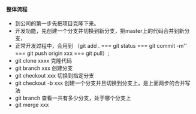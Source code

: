 #### 整体流程
 - 到公司的第一步先把项目克隆下来。
 - 开发功能，先创建一个分支并切换到新分支，把master上的代码合并到新分支，
 - 正常开发过程中，会用到 （git add . === git status === git commit -m'' === git push origin xxx === git pull）;
 - git clone xxxx  克隆代码
 - git branch xxx  创建分支
 - git checkout xxx 切换到指定分支
 - git checkout -b xxx  创建一个分支并且切换到分支上，是上面两步的合并写法
 - git branch 查看一共有多少分支，处于哪个分支上
 - git merge xxx   